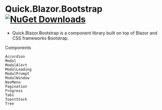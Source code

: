 # Quick.Blazor.Bootstrap [![NuGet Downloads](https://img.shields.io/nuget/dt/Quick.Blazor.Bootstrap.svg)](https://www.nuget.org/packages/Quick.Blazor.Bootstrap/)

* Quick.Blazor.Bootstrap is a component library built on top of Blazor and CSS frameworks Bootstrap.

Components
```
Accordion
Modal
ModalAlert
ModalLoading
ModalPrompt
ModalWindow
NavMenu
Pagination
Progress
Tabs
ToastStack
Tree
```
